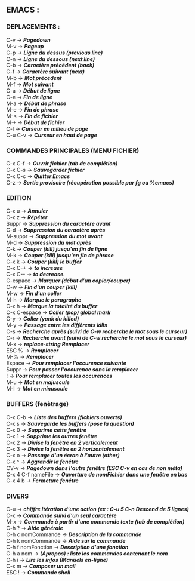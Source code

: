 ##  EMACS :
### DEPLACEMENTS :
C-v	                ->  ***Pagedown***  
M-v	                ->  ***Pageup***  
C-p                 ->  ***Ligne du dessus (previous line)***  
C-n	                ->  ***Ligne du dessous (next line)***  
C-b	                ->  ***Caractère précédent (back)***  
C-f                 ->  ***Caractère suivant (next)***  
M-b                 ->  ***Mot précédent***  
M-f                 ->  ***Mot suivant***  
C-a                 ->  ***Début de ligne***  
C-e                 ->  ***Fin de ligne***  
M-a                 ->  ***Début de phrase***  
M-e	                ->  ***Fin de phrase***  
M-<                 ->  ***Fin de fichier***  
M->                 ->  ***Début de fichier***  
C-l                 ->  ***Curseur en milieu de page***  
C-u C-v             ->  ***Curseur en haut de page***  

### COMMANDES PRINCIPALES (MENU FICHIER)
C-x C-f             ->  ***Ouvrir fichier (tab de complétion)***  
C-x C-s             ->  ***Sauvegarder fichier***  
C-x C-c             ->  ***Quitter Emacs***  
C-z                 ->  ***Sortie provisoire (récupération possible par fg ou %emacs)***  

### EDITION
C-x u	            ->  ***Annuler***  
C-x z               ->  ***Répéter***  
Suppr               ->  ***Suppression du caractère avant***  
C-d                 ->  ***Suppression du caractère après***  
M-suppr             ->  ***Suppression du mot avant***  
M-d                 ->  ***Suppression du mot après***  
C-k                 ->  ***Couper (kill) jusqu'en fin de ligne***  
M-k                 ->  ***Couper (kill) jusqu'en fin de phrase***  
C-x k	            ->  ***Couper (kill) le buffer***  
C-x C-+             ->  ***to increase***  
C-x C--             ->  ***to decrease.***  
C-espace            ->  ***Marquer (début d'un copier/couper)***  
C-w                 ->  ***Fin d'un couper (kill)***  
M-w                 ->  ***Fin d'un coller***  
M-h                 ->  ***Marque le paragraphe***  
C-x h               ->  ***Marque la totalité du buffer***  
C-x C-espace        ->  ***Coller (pop) global mark***  
C-y                 ->  ***Coller (yank du killed)***  
M-y                 ->  ***Passage entre les différents kills***  
C-s                 ->	***Recherche après (suivi de C-w recherche le mot sous le curseur)***  
C-r                 ->  ***Recherche avant (suivi de C-w recherche le mot sous le curseur)***  
M-x                 ->  ***replace-string Remplacer***  
ESC %               ->	***Remplacer***  
M-%                 ->  ***Remplacer***  
Espace              ->  ***Pour remplacer l'occurence suivante***  
Suppr	            ->  ***Pour passer l'occurence sans la remplacer***  
!                   ->  ***Pour remplacer toutes les occurences***  
M-u                 ->	***Mot en majuscule***  
M-l                 ->	***Mot en minuscule***  

### BUFFERS (fenêtrage)

C-x C-b             ->  ***Liste des buffers (fichiers ouverts)***  
C-x s               ->  ***Sauvegarde les buffers (pose la question)***  
C-x 0               ->  ***Supprime cette fenêtre***  
C-x 1	            ->  ***Supprime les autres fenêtre***  
C-x 2               ->	***Divise la fenêtre en 2 verticalement***  
C-x 3               ->  ***Divise la fenêtre en 2 horizontalement***  
C-x o	            ->  ***Passage d'un écran à l'autre (other)***  
C-x ^               ->	***Aggrandir la fenêtre***  
CV-v	            ->  ***Pagedown dans l'autre fenêtre (ESC C-v en cas de non méta)***  
C-x 4 C-f nameFile  ->  ***Ouverture de nomFichier dans une fenêtre en bas***  
C-x 4 b	            ->  ***Fermeture fenêtre***  

### DIVERS
C-u                 ->  ***chiffre	Itération d'une action (ex : C-u 5 C-n Descend de 5 lignes)***  
C-x                 ->  ***Commande suivi d'un seul caractère***  
M-x                 ->	***Commande à partir d'une commande texte (tab de complétion)***  
C-h ?               ->  ***Aide générale***  
C-h c nomCommande   ->	***Description de la commande***  
C-h k nomCommande   ->  ***Aide sur la commande***  
C-h f nomFonction	->  ***Description d'une fonction***  
C-h a nom	 	    ->  ***(Apropos) : liste les commandes contenant le nom***  
C-h i               ->  ***Lire les infos (Manuels en-ligne)***  
C-x m               ->  ***Composer un mail***  
ESC !               ->  ***Commande shell***  
